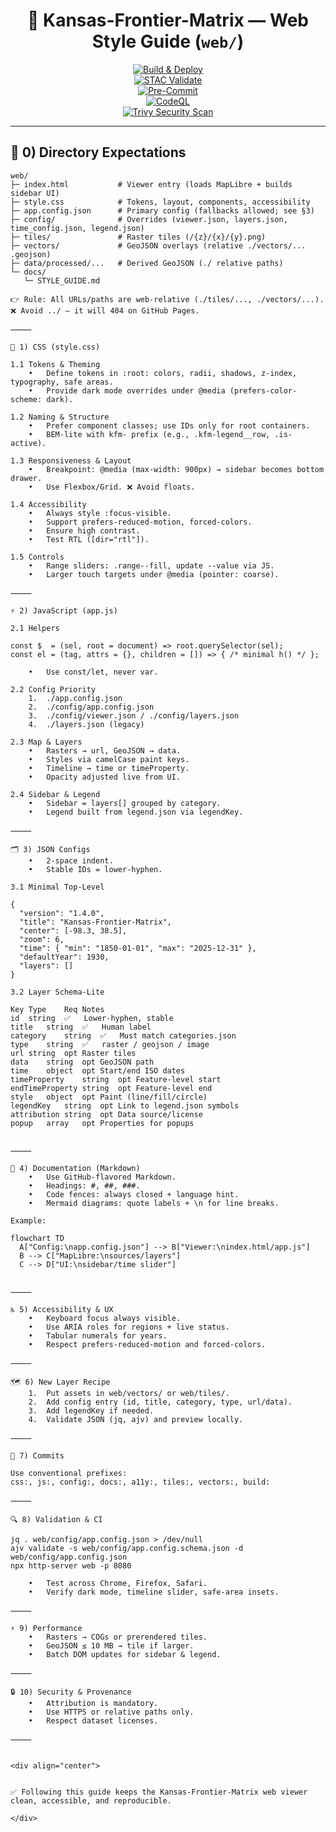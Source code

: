<div align="center">

# 🎨 Kansas-Frontier-Matrix — Web Style Guide (`web/`)

[![Build & Deploy](https://github.com/bartytime4life/Kansas-Frontier-Matrix/actions/workflows/site.yml/badge.svg)](../../.github/workflows/site.yml)  
[![STAC Validate](https://github.com/bartytime4life/Kansas-Frontier-Matrix/actions/workflows/stac-validate.yml/badge.svg)](../../.github/workflows/stac-validate.yml)  
[![Pre-Commit](https://github.com/bartytime4life/Kansas-Frontier-Matrix/actions/workflows/pre-commit.yml/badge.svg)](../../.github/workflows/pre-commit.yml)  
[![CodeQL](https://github.com/bartytime4life/Kansas-Frontier-Matrix/actions/workflows/codeql.yml/badge.svg)](../../.github/workflows/codeql.yml)  
[![Trivy Security Scan](https://github.com/bartytime4life/Kansas-Frontier-Matrix/actions/workflows/trivy.yml/badge.svg)](../../.github/workflows/trivy.yml)

</div>

---

## 📂 0) Directory Expectations

```text
web/
├─ index.html           # Viewer entry (loads MapLibre + builds sidebar UI)
├─ style.css            # Tokens, layout, components, accessibility
├─ app.config.json      # Primary config (fallbacks allowed; see §3)
├─ config/              # Overrides (viewer.json, layers.json, time_config.json, legend.json)
├─ tiles/               # Raster tiles (/{z}/{x}/{y}.png)
├─ vectors/             # GeoJSON overlays (relative ./vectors/... .geojson)
├─ data/processed/...   # Derived GeoJSON (./ relative paths)
└─ docs/
   └─ STYLE_GUIDE.md

👉 Rule: All URLs/paths are web-relative (./tiles/..., ./vectors/...).
❌ Avoid ../ — it will 404 on GitHub Pages.

⸻

🎨 1) CSS (style.css)

1.1 Tokens & Theming
	•	Define tokens in :root: colors, radii, shadows, z-index, typography, safe areas.
	•	Provide dark mode overrides under @media (prefers-color-scheme: dark).

1.2 Naming & Structure
	•	Prefer component classes; use IDs only for root containers.
	•	BEM-lite with kfm- prefix (e.g., .kfm-legend__row, .is-active).

1.3 Responsiveness & Layout
	•	Breakpoint: @media (max-width: 900px) → sidebar becomes bottom drawer.
	•	Use Flexbox/Grid. ❌ Avoid floats.

1.4 Accessibility
	•	Always style :focus-visible.
	•	Support prefers-reduced-motion, forced-colors.
	•	Ensure high contrast.
	•	Test RTL ([dir="rtl"]).

1.5 Controls
	•	Range sliders: .range--fill, update --value via JS.
	•	Larger touch targets under @media (pointer: coarse).

⸻

⚡ 2) JavaScript (app.js)

2.1 Helpers

const $  = (sel, root = document) => root.querySelector(sel);
const el = (tag, attrs = {}, children = []) => { /* minimal h() */ };

	•	Use const/let, never var.

2.2 Config Priority
	1.	./app.config.json
	2.	./config/app.config.json
	3.	./config/viewer.json / ./config/layers.json
	4.	./layers.json (legacy)

2.3 Map & Layers
	•	Rasters → url, GeoJSON → data.
	•	Styles via camelCase paint keys.
	•	Timeline → time or timeProperty.
	•	Opacity adjusted live from UI.

2.4 Sidebar & Legend
	•	Sidebar = layers[] grouped by category.
	•	Legend built from legend.json via legendKey.

⸻

🗂 3) JSON Configs
	•	2-space indent.
	•	Stable IDs = lower-hyphen.

3.1 Minimal Top-Level

{
  "version": "1.4.0",
  "title": "Kansas-Frontier-Matrix",
  "center": [-98.3, 38.5],
  "zoom": 6,
  "time": { "min": "1850-01-01", "max": "2025-12-31" },
  "defaultYear": 1930,
  "layers": []
}

3.2 Layer Schema-Lite

Key	Type	Req	Notes
id	string	✅	Lower-hyphen, stable
title	string	✅	Human label
category	string	✅	Must match categories.json
type	string	✅	raster / geojson / image
url	string	opt	Raster tiles
data	string	opt	GeoJSON path
time	object	opt	Start/end ISO dates
timeProperty	string	opt	Feature-level start
endTimeProperty	string	opt	Feature-level end
style	object	opt	Paint (line/fill/circle)
legendKey	string	opt	Link to legend.json symbols
attribution	string	opt	Data source/license
popup	array	opt	Properties for popups


⸻

📝 4) Documentation (Markdown)
	•	Use GitHub-flavored Markdown.
	•	Headings: #, ##, ###.
	•	Code fences: always closed + language hint.
	•	Mermaid diagrams: quote labels + \n for line breaks.

Example:

flowchart TD
  A["Config:\napp.config.json"] --> B["Viewer:\nindex.html/app.js"]
  B --> C["MapLibre:\nsources/layers"]
  C --> D["UI:\nsidebar/time slider"]


⸻

♿ 5) Accessibility & UX
	•	Keyboard focus always visible.
	•	Use ARIA roles for regions + live status.
	•	Tabular numerals for years.
	•	Respect prefers-reduced-motion and forced-colors.

⸻

🗺 6) New Layer Recipe
	1.	Put assets in web/vectors/ or web/tiles/.
	2.	Add config entry (id, title, category, type, url/data).
	3.	Add legendKey if needed.
	4.	Validate JSON (jq, ajv) and preview locally.

⸻

📝 7) Commits

Use conventional prefixes:
css:, js:, config:, docs:, a11y:, tiles:, vectors:, build:

⸻

🔍 8) Validation & CI

jq . web/config/app.config.json > /dev/null
ajv validate -s web/config/app.config.schema.json -d web/config/app.config.json
npx http-server web -p 8080

	•	Test across Chrome, Firefox, Safari.
	•	Verify dark mode, timeline slider, safe-area insets.

⸻

⚡ 9) Performance
	•	Rasters → COGs or prerendered tiles.
	•	GeoJSON ≤ 10 MB → tile if larger.
	•	Batch DOM updates for sidebar & legend.

⸻

🔒 10) Security & Provenance
	•	Attribution is mandatory.
	•	Use HTTPS or relative paths only.
	•	Respect dataset licenses.

⸻


<div align="center">


✅ Following this guide keeps the Kansas-Frontier-Matrix web viewer clean, accessible, and reproducible.

</div>
```
